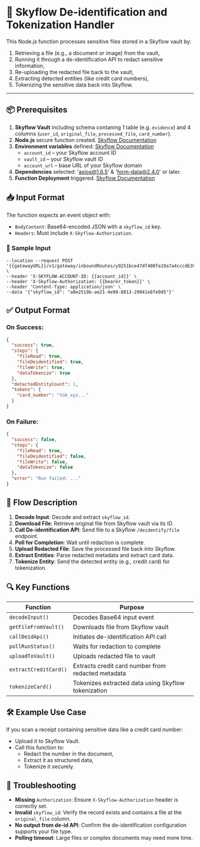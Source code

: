# 🔐 Skyflow De-identification and Tokenization Handler

This Node.js function processes sensitive files stored in a Skyflow vault by:
1. Retrieving a file (e.g., a document or image) from the vault,
2. Running it through a de-identification API to redact sensitive information,
3. Re-uploading the redacted file back to the vault,
4. Extracting detected entities (like credit card numbers),
5. Tokenizing the sensitive data back into Skyflow.

---

## 📦 Prerequisites

1. **Skyflow Vault** including schema contaning 1 table (e.g. `evidence`) and 4 columns (`user_id`, `original_file`, `processed_file`, `card_number`). 
2. **Node.js** secure function created. [Skyflow Documentation](https://docs.skyflow.com/management/#FunctionService_CreateFunction)
3. **Environment variables** defined: [Skyflow Documentation](https://docs.skyflow.com/management/#FunctionService_CreateFunctionEnvironment)
    - `account_id` – your Skyflow account ID
    - `vault_id` – your Skyflow vault ID
    - `account_url` – base URL of your Skyflow domain
4. **Dependencies** selected: 'axios@1.6.5' & 'form-data@2.4.0' or later.
5. **Function Deployment** triggered. [Skyflow Documentation](https://docs.skyflow.com/management/#FunctionService_CreateFunctionDeployment)

## 📥 Input Format
The function expects an event object with:
- `BodyContent`: Base64-encoded JSON with a `skyflow_id` key.
- `Headers`: Must include `X-Skyflow-Authorization`.
### 🔧 Sample Input
```curl
--location --request POST '{{gatewayURL}}/v1/gateway/inboundRoutes/y9251bce47df400fa19a7a4cccdb3951/redact' \
--header 'X-SKYFLOW-ACCOUNT-ID: {{account_id}}' \
--header 'X-Skyflow-Authorization: {{bearer_token}}' \
--header 'Content-Type: application/json' \
--data '{"skyflow_id": "a0e2519b-ae21-4e98-8813-29041e8fe9d5"}'
```

## ✅ Output Format
### On Success:
```json
{
  "success": true,
  "steps": {
    "fileRead": true,
    "fileDeidentified": true,
    "fileWrite": true,
    "dataTokenize": true
  },
  "detectedEntityCount": 1,
  "tokens": {
    "card_number": "tok_xyz..."
  }
}
```
### On Failure:
```json
{
  "success": false,
  "steps": {
    "fileRead": true,
    "fileDeidentified": false,
    "fileWrite": false,
    "dataTokenize": false
  },
  "error": "Run failed: ..."
}
```

## 🔄 Flow Description
1. **Decode Input**: Decode and extract `skyflow_id`.
2. **Download File**: Retrieve original file from Skyflow vault via its ID.
3. **Call De-identification API**: Send file to a Skyflow `/deidentify/file` endpoint.
4. **Poll for Completion**: Wait until redaction is complete.
5. **Upload Redacted File**: Save the processed file back into Skyflow.
6. **Extract Entities**: Parse redacted metadata and extract card data.
7. **Tokenize Entity**: Send the detected entity (e.g., credit card) for tokenization.

## 🔍 Key Functions

| Function              | Purpose                                             |
| --------------------- | --------------------------------------------------- |
| `decodeInput()`       | Decodes Base64 input event                          |
| `getFileFromVault()`  | Downloads file from Skyflow vault                   |
| `callDeidApi()`       | Initiates de-identification API call                |
| `pollRunStatus()`     | Waits for redaction to complete                     |
| `uploadToVault()`     | Uploads redacted file to vault                      |
| `extractCreditCard()` | Extracts credit card number from redacted metadata  |
| `tokenizeCard()`      | Tokenizes extracted data using Skyflow tokenization |

## 🛠 Example Use Case
If you scan a receipt containing sensitive data like a credit card number:
- Upload it to Skyflow Vault.
- Call this function to:
  - Redact the number in the document,
  - Extract it as structured data,
  - Tokenize it securely.

## 🧯 Troubleshooting
- **Missing** `Authorization`: Ensure `X-Skyflow-Authorization` header is correctly set.
- **Invalid** `skyflow_id`: Verify the record exists and contains a file at the `original_file` column.
- **No output from de-id API**: Confirm the de-identification configuration supports your file type.
- **Polling timeout**: Large files or complex documents may need more time.
